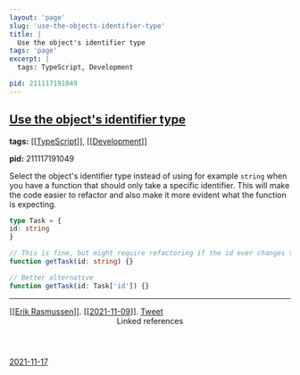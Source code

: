 ```yaml
---
layout: 'page'
slug: 'use-the-objects-identifier-type'
title: |
  Use the object's identifier type
tags: 'page'
excerpt: |
  tags: TypeScript, Development

pid: 211117191049
---
```


<h2 class="text-3xl font-semibold mb-4"><a class="rounded-sm focus:outline-none focus:ring-2 focus:ring-offset-2 dark:focus:ring-offset-gray-900 dark:focus:ring-pink-400 focus:ring-pink-700" href="/pages/use-the-objects-identifier-type">Use the object's identifier type</a></h2>

<div class="space-y-3">
<div class="element-block"><div class="bg-gray-800 py-2 px-4 flex-1 rounded-sm"><strong>tags:</strong> <a class="text-teal-700 dark:text-teal-400 rounded-sm group focus:outline-none focus:ring-2 focus:ring-offset-2 dark:focus:ring-offset-gray-900 dark:focus:ring-pink-400 focus:ring-pink-700" href="/pages/typescript"><span class="text-gray-300 dark:text-gray-500 group-hover:text-teal-900">[[</span>TypeScript<span class="text-gray-300 dark:text-gray-500 group-hover:text-teal-900">]]</span></a>, <a class="text-teal-700 dark:text-teal-400 rounded-sm group focus:outline-none focus:ring-2 focus:ring-offset-2 dark:focus:ring-offset-gray-900 dark:focus:ring-pink-400 focus:ring-pink-700" href="/pages/development"><span class="text-gray-300 dark:text-gray-500 group-hover:text-teal-900">[[</span>Development<span class="text-gray-300 dark:text-gray-500 group-hover:text-teal-900">]]</span></a>

<strong>pid:</strong> 211117191049</div></div>

<div class="element-block ml-0"><div class="flex-1">Select the object's identifier type instead of using for example <code>string</code> when you have a function that should only take a specific identifier. This will make the code easier to refactor and also make it more evident what the function is expecting.</div></div>

<div class="element-block ml-0"><div class="flex-1">

```typescript
type Task = {
id: string
}

// This is fine, but might require refactoring if the id ever changes type
function getTask(id: string) {}

// Better alternative
function getTask(id: Task['id']) {}
```

</div></div>

<hr class="border-gray-700 !my-5" />

<div class="element-block ml-0"><div class="flex-1"><a class="text-teal-700 dark:text-teal-400 rounded-sm group focus:outline-none focus:ring-2 focus:ring-offset-2 dark:focus:ring-offset-gray-900 dark:focus:ring-pink-400 focus:ring-pink-700" href="/pages/erik-rasmussen"><span class="text-gray-300 dark:text-gray-500 group-hover:text-teal-900">[[</span>Erik Rasmussen<span class="text-gray-300 dark:text-gray-500 group-hover:text-teal-900">]]</span></a>. <a class="text-teal-700 dark:text-teal-400 rounded-sm group focus:outline-none focus:ring-2 focus:ring-offset-2 dark:focus:ring-offset-gray-900 dark:focus:ring-pink-400 focus:ring-pink-700" href="/journals/2021-11-09"><span class="text-gray-300 dark:text-gray-500 group-hover:text-teal-900">[[</span>2021-11-09<span class="text-gray-300 dark:text-gray-500 group-hover:text-teal-900">]]</span></a>. <a class="text-indigo-600 dark:text-indigo-400 rounded-sm focus:outline-none focus:ring-2 focus:ring-offset-2 dark:focus:ring-offset-gray-900 dark:focus:ring-pink-400 focus:ring-pink-700" href="https://twitter.com/erikras/status/1457999235564154882" target="_blank" rel="noopener noreferrer">Tweet</a></div></div>
</div>


<section class="mt-8 space-y-2">
<header class="text-gray-500 dark:text-gray-400">Linked references</header>
<a class="block bg-gray-100 dark:bg-gray-700 p-4 rounded text-teal-700 dark:text-teal-400 focus:outline-none focus:ring-2 focus:ring-offset-2 dark:focus:ring-offset-gray-900 focus:ring-teal-700 dark:focus:ring-teal-400 hover:ring-2 hover:ring-offset-2 dark:hover:ring-offset-gray-900 dark:hover:ring-teal-400 hover:ring-teal-700" href="/journals/2021-11-17">2021-11-17</a>
  </section>
